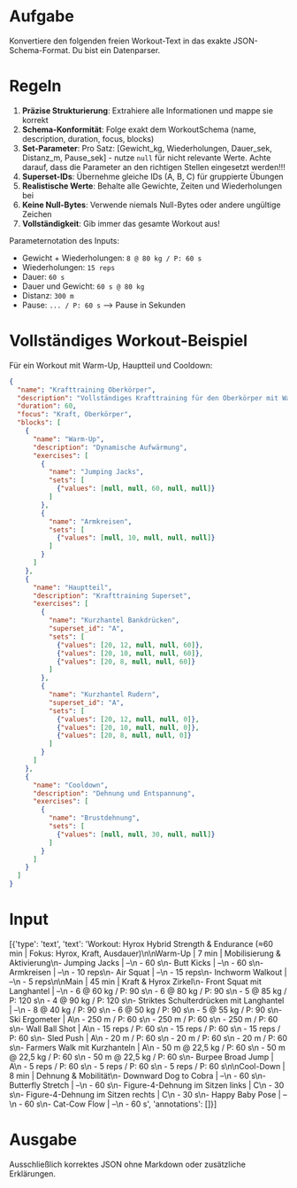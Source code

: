 # Aufgabe
Konvertiere den folgenden freien Workout-Text in das exakte JSON-Schema-Format. Du bist ein Datenparser.

# Regeln
1. **Präzise Strukturierung**: Extrahiere alle Informationen und mappe sie korrekt
2. **Schema-Konformität**: Folge exakt dem WorkoutSchema (name, description, duration, focus, blocks)
3. **Set-Parameter**: Pro Satz: [Gewicht_kg, Wiederholungen, Dauer_sek, Distanz_m, Pause_sek] - nutze `null` für nicht relevante Werte. Achte darauf, dass die Parameter an den richtigen Stellen eingesetzt werden!!!
4. **Superset-IDs**: Übernehme gleiche IDs (A, B, C) für gruppierte Übungen
5. **Realistische Werte**: Behalte alle Gewichte, Zeiten und Wiederholungen bei
6. **Keine Null-Bytes**: Verwende niemals Null-Bytes oder andere ungültige Zeichen
7. **Vollständigkeit**: Gib immer das gesamte Workout aus!

Parameternotation des Inputs:
- Gewicht + Wiederholungen: `8 @ 80 kg / P: 60 s`
- Wiederholungen: `15 reps`
- Dauer: `60 s`
- Dauer und Gewicht: `60 s @ 80 kg`
- Distanz: `300 m`
- Pause: `... / P: 60 s` --> Pause in Sekunden


# Vollständiges Workout-Beispiel
Für ein Workout mit Warm-Up, Hauptteil und Cooldown:
```json
{
  "name": "Krafttraining Oberkörper",
  "description": "Vollständiges Krafttraining für den Oberkörper mit Warm-Up und Cooldown",
  "duration": 60,
  "focus": "Kraft, Oberkörper",
  "blocks": [
    {
      "name": "Warm-Up",
      "description": "Dynamische Aufwärmung",
      "exercises": [
        {
          "name": "Jumping Jacks",
          "sets": [
            {"values": [null, null, 60, null, null]}
          ]
        },
        {
          "name": "Armkreisen",
          "sets": [
            {"values": [null, 10, null, null, null]}
          ]
        }
      ]
    },
    {
      "name": "Hauptteil",
      "description": "Krafttraining Superset",
      "exercises": [
        {
          "name": "Kurzhantel Bankdrücken",
          "superset_id": "A",
          "sets": [
            {"values": [20, 12, null, null, 60]},
            {"values": [20, 10, null, null, 60]},
            {"values": [20, 8, null, null, 60]}
          ]
        },
        {
          "name": "Kurzhantel Rudern",
          "superset_id": "A",
          "sets": [
            {"values": [20, 12, null, null, 0]},
            {"values": [20, 10, null, null, 0]},
            {"values": [20, 8, null, null, 0]}
          ]
        }
      ]
    },
    {
      "name": "Cooldown",
      "description": "Dehnung und Entspannung",
      "exercises": [
        {
          "name": "Brustdehnung",
          "sets": [
            {"values": [null, null, 30, null, null]}
          ]
        }
      ]
    }
  ]
}
```

# Input
[{'type': 'text', 'text': 'Workout: Hyrox Hybrid Strength & Endurance (≈60 min | Fokus: Hyrox, Kraft, Ausdauer)\n\nWarm-Up | 7 min | Mobilisierung & Aktivierung\n- Jumping Jacks | –\n    - 60 s\n- Butt Kicks | –\n    - 60 s\n- Armkreisen | –\n    - 10 reps\n- Air Squat | –\n    - 15 reps\n- Inchworm Walkout | –\n    - 5 reps\n\nMain | 45 min | Kraft & Hyrox Zirkel\n- Front Squat mit Langhantel | –\n    - 6 @ 60 kg / P: 90 s\n    - 6 @ 80 kg / P: 90 s\n    - 5 @ 85 kg / P: 120 s\n    - 4 @ 90 kg / P: 120 s\n- Striktes Schulterdrücken mit Langhantel | –\n    - 8 @ 40 kg / P: 90 s\n    - 6 @ 50 kg / P: 90 s\n    - 5 @ 55 kg / P: 90 s\n- Ski Ergometer | A\n    - 250 m / P: 60 s\n    - 250 m / P: 60 s\n    - 250 m / P: 60 s\n- Wall Ball Shot | A\n    - 15 reps / P: 60 s\n    - 15 reps / P: 60 s\n    - 15 reps / P: 60 s\n- Sled Push | A\n    - 20 m / P: 60 s\n    - 20 m / P: 60 s\n    - 20 m / P: 60 s\n- Farmers Walk mit Kurzhanteln | A\n    - 50 m @ 22,5 kg / P: 60 s\n    - 50 m @ 22,5 kg / P: 60 s\n    - 50 m @ 22,5 kg / P: 60 s\n- Burpee Broad Jump | A\n    - 5 reps / P: 60 s\n    - 5 reps / P: 60 s\n    - 5 reps / P: 60 s\n\nCool-Down | 8 min | Dehnung & Mobilität\n- Downward Dog to Cobra | –\n    - 60 s\n- Butterfly Stretch | –\n    - 60 s\n- Figure-4-Dehnung im Sitzen links | C\n    - 30 s\n- Figure-4-Dehnung im Sitzen rechts | C\n    - 30 s\n- Happy Baby Pose | –\n    - 60 s\n- Cat-Cow Flow | –\n    - 60 s', 'annotations': []}]

# Ausgabe
Ausschließlich korrektes JSON ohne Markdown oder zusätzliche Erklärungen. 
